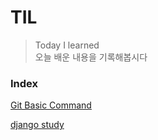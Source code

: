 # TIL
> Today I learned  
> 오늘 배운 내용을 기록해봅시다

### Index

[Git Basic Command](https://github.com/limforever00/TIL/tree/master/GIT)

[django study](https://github.com/limforever00/TIL/tree/master/Django)
